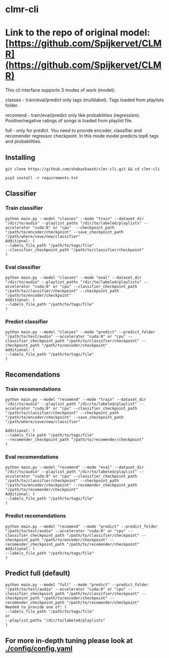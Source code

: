# clmr-cli

# Link to the repo of original model: [https://github.com/Spijkervet/CLMR](https://github.com/Spijkervet/CLMR)

This cli interface supports 3 modes of work (model):

classes - train/eval/predict only tags (multilabel). Tags loaded from playlists folder.

recomend - train/eval/predict only like probabilities (regression). Positive/negative ratings of songs is loaded from playlist file.

full - only for predict. You need to provide encoder, classifier and recomender regressor checkpoint. In this mode model predicts topK tags and probabilities.


## Installing
```
git clone https://github.com/shabashaash/clmr-cli.git && cd clmr-cli

pip3 install -r requirements.txt
```


## Classifier
### Train classifier
```
python main.py --model "classes" --mode "train" --dataset_dir "/dir/to/audio" --playlist_paths "/dir/to/labeled/playlists" --accelerator "cuda:0" or "cpu"  --checkpoint_path "/path/to/encoder/checkpoint" --save_checkpoint_path "/path/where/save/new/classifier" 
Additional: ( 
--labels_file_path "/path/to/tags/file" 
--classifier_checkpoint_path "/path/to/classifier/checkpoint" 
) 
```

### Eval classifier
```
python main.py --model "classes" --mode "eval" --dataset_dir "/dir/to/audio" --playlist_paths "/dir/to/labeled/playlists" --accelerator "cuda:0" or "cpu" --classifier_checkpoint_path "/path/to/classifier/checkpoint" --checkpoint_path "/path/to/encoder/checkpoint"
Additional: ( 
--labels_file_path "/path/to/tags/file"
) 
```
### Predict classifier
```
python main.py --model "classes" --mode "predict" --predict_folder "/path/to/test/audio" --accelerator "cuda:0" or "cpu" --classifier_checkpoint_path "/path/to/classifier/checkpoint" --checkpoint_path "/path/to/encoder/checkpoint"
Additional: ( 
--labels_file_path "/path/to/tags/file"
) 
```

## Recomendations
### Train recomendations
```
python main.py --model "recomend" --mode "train" --dataset_dir "/dir/to/audio" --playlist_path "/dir/to/labeled/playlist" --accelerator "cuda:0" or "cpu" --classifier_checkpoint_path "/path/to/classifier/checkpoint" --checkpoint_path "/path/to/encoder/checkpoint" --save_checkpoint_path "/path/where/save/new/classifier"

Additional: ( 
--labels_file_path "/path/to/tags/file" 
--recomender_checkpoint_path "/path/to/recomender/checkpoint" 
) 
```

### Eval recomendations
```
python main.py --model "recomend" --mode "eval" --dataset_dir "/dir/to/audio" --playlist_path "/dir/to/labeled/playlist" --accelerator "cuda:0" or "cpu" --classifier_checkpoint_path "/path/to/classifier/checkpoint" --checkpoint_path "/path/to/encoder/checkpoint" --recomender_checkpoint_path "/path/to/recomender/checkpoint" 
Additional: ( 
--labels_file_path "/path/to/tags/file"
) 
```
### Predict recomendations
```
python main.py --model "recomend" --mode "predict" --predict_folder "/path/to/test/audio" --accelerator "cuda:0" or "cpu" --classifier_checkpoint_path "/path/to/classifier/checkpoint" --checkpoint_path "/path/to/encoder/checkpoint" --recomender_checkpoint_path "/path/to/recomender/checkpoint"
Additional: ( 
--labels_file_path "/path/to/tags/file"
) 
```

## Predict full (default)
```
python main.py --model "full" --mode "predict" --predict_folder "/path/to/test/audio" --accelerator "cuda:0" or "cpu" --classifier_checkpoint_path "/path/to/classifier/checkpoint" --checkpoint_path "/path/to/encoder/checkpoint" --recomender_checkpoint_path "/path/to/recomender/checkpoint"
Needed to provide one of: ( 
--labels_file_path "/path/to/tags/file"
or 
--playlist_paths "/dir/to/labeled/playlists"
) 
```

## For more in-depth tuning please look at [./config/config.yaml](./config/config.yaml)
